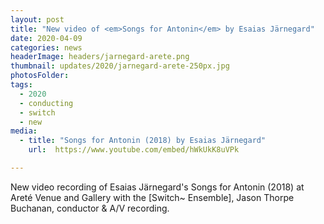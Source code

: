 ```yaml
---
layout: post
title: "New video of <em>Songs for Antonin</em> by Esaias Järnegard"
date: 2020-04-09
categories: news
headerImage: headers/jarnegard-arete.png
thumbnail: updates/2020/jarnegard-arete-250px.jpg
photosFolder:
tags:
  - 2020
  - conducting
  - switch
  - new
media:
  - title: "Songs for Antonin (2018) by Esaias Järnegard"
    url:  https://www.youtube.com/embed/hWkUkK8uVPk

---
```

New video recording of Esaias Järnegard's Songs for Antonin (2018) at Areté Venue and Gallery with the [Switch~ Ensemble], Jason Thorpe Buchanan, conductor & A/V recording.

